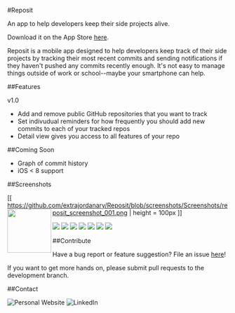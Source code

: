#Reposit

An app to help developers keep their side projects alive. 

Download it on the App Store [here](https://itunes.apple.com/us/app/reposit-github-reminders/id955870688).

Reposit is a mobile app designed to help developers keep track of their side projects by tracking their most recent commits and sending notifications if they haven't pushed any commits recently enough. It's not easy to manage things outside of work or school--maybe your smartphone can help.

##Features

v1.0
- Add and remove public GitHub repositories that you want to track
- Set indivudual reminders for how frequently you should add new commits to each
of your tracked repos
- Detail view gives you access to all features of your repo

##Coming Soon

- Graph of commit history
- iOS < 8 support


##Screenshots

[[ https://github.com/extrajordanary/Reposit/blob/screenshots/Screenshots/reposit_screenshot_001.png | height = 100px ]]
<a href="url"><img src="https://github.com/extrajordanary/Reposit/blob/screenshots/Screenshots/reposit_screenshot_001.png" align="left" height="100"></a>

![](https://github.com/extrajordanary/Reposit/blob/screenshots/Screenshots/reposit_screenshot_001.png)
![](https://github.com/extrajordanary/Reposit/blob/screenshots/Screenshots/reposit_screenshot_002.png)
![](https://github.com/extrajordanary/Reposit/blob/screenshots/Screenshots/reposit_screenshot_003.png)
![](https://github.com/extrajordanary/Reposit/blob/screenshots/Screenshots/reposit_screenshot_004.png)
![](https://github.com/extrajordanary/Reposit/blob/screenshots/Screenshots/reposit_screenshot_005.png)
![](https://github.com/extrajordanary/Reposit/blob/screenshots/Screenshots/reposit_screenshot_006.png)
![](https://github.com/extrajordanary/Reposit/blob/screenshots/Screenshots/reposit_screenshot_007.png)

##Contribute

Have a bug report or feature suggestion? File an issue [here](https://github.com/morganchen12/Reposit/issues)!

If you want to get more hands on, please submit pull requests to the development branch.

##Contact

![Personal Website](http://morganchen12.github.io/)
![LinkedIn](www.linkedin.com/pub/morgan-chen/8b/553/ab8/en)
